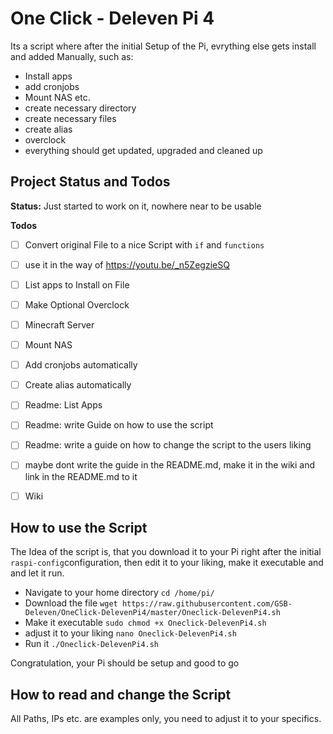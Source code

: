 # One Click - Deleven Pi 4

Its a script where after the initial Setup of the Pi, evrything else gets install and added Manually, such as:

* Install apps
* add cronjobs
* Mount NAS  etc.
* create necessary directory
* create necessary files
* create alias
* overclock
* everything should get updated, upgraded and cleaned up

## Project Status and Todos

**Status:** Just started to work on it, nowhere near to be usable

**Todos**
- [ ] Convert original File to a nice Script with `if`
and `functions`
- [ ] use it in the way of https://youtu.be/_n5ZegzieSQ
- [ ] List apps to Install on File
- [ ] Make Optional Overclock
- [ ] Minecraft Server
- [ ] Mount NAS
- [ ] Add cronjobs automatically
- [ ] Create alias automatically
- [ ] Readme: List Apps
- [ ] Readme: write Guide on how to use the script
- [ ] Readme: write a guide on how to change the script to the users liking
- [ ] maybe dont write the guide in the README.md, make it in the wiki and link in the README.md to it
- [ ] Wiki


## How to use the Script

The Idea of the script is, that you download it to your Pi right after the initial `raspi-config`configuration, then edit it to your liking, make it executable and and let it run.

* Navigate to your home directory `cd /home/pi/`
* Download the file `wget https://raw.githubusercontent.com/GSB-Deleven/OneClick-DelevenPi4/master/Oneclick-DelevenPi4.sh`
* Make it executable `sudo chmod +x Oneclick-DelevenPi4.sh`
* adjust it to your liking `nano Oneclick-DelevenPi4.sh`
* Run it `./Oneclick-DelevenPi4.sh`

Congratulation, your Pi should be setup and good to go

## How to read and change the Script

All Paths, IPs etc. are examples only, you need to adjust it to your specifics.


